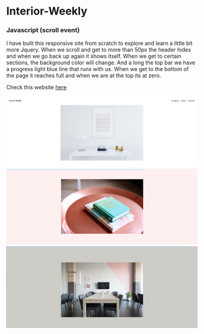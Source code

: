 # Interior-Weekly
### Javascript (scroll event)


I have built this responsive site from scratch to explore and learn a little bit more Jquery.
When we scroll and get to more than 50px the header hides and when we go back up again it shows itself. When we get to certain sections, the background color will change. And a long the top bar we have a progress light blue line that runs with us. When we get to the bottom of the page it reaches full and when we are at the top its at zero.

Check this website [here](https://interior-weekly-601-draft.superhi.com)

<img src="images/interior-1.png" width="680">
<img src="images/interior-2.png" width="680">
<img src="images/interior-3.png" width="680">
